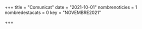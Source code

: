 +++
title             = "Comunicat"
date	 	  	  = "2021-10-01"
nombrenoticies    = 1
nombredestacats   = 0
key 		  	  = "NOVEMBRE2021"

+++
